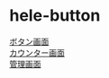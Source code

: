 # hele-button

[ボタン画面](https://helebutton-6cf30.firebaseapp.com/)  
[カウンター画面](https://helebutton-6cf30.firebaseapp.com/counter.html)  
[管理画面](https://helebutton-6cf30.firebaseapp.com/admin.html)  
